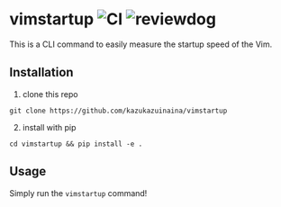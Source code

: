 # vimstartup ![CI](https://github.com/kazukazuinaina/vimstartup/workflows/CI/badge.svg?branch=master) ![reviewdog](https://github.com/kazukazuinaina/vimstartup/workflows/reviewdog/badge.svg?branch=master)

This is a CLI command to easily measure the startup speed of the Vim.

## Installation

1. clone this repo

```
git clone https://github.com/kazukazuinaina/vimstartup
```

2. install with pip

```
cd vimstartup && pip install -e .
```

## Usage

Simply run the `vimstartup` command!
